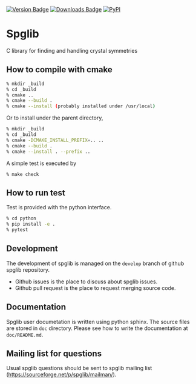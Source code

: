 [![Version Badge](https://anaconda.org/conda-forge/spglib/badges/version.svg)](https://anaconda.org/conda-forge/spglib)
[![Downloads Badge](https://anaconda.org/conda-forge/spglib/badges/downloads.svg)](https://anaconda.org/conda-forge/spglib)
[![PyPI](https://img.shields.io/pypi/dm/spglib.svg?maxAge=2592000)](https://pypi.python.org/pypi/spglib)

# Spglib

C library for finding and handling crystal symmetries

## How to compile with cmake

```bash
% mkdir _build
% cd _build
% cmake ..
% cmake --build .
% cmake --install (probably installed under /usr/local)
```

Or to install under the parent directory,

```bash
% mkdir _build
% cd _build
% cmake -DCMAKE_INSTALL_PREFIX=.. ..
% cmake --build .
% cmake --install . --prefix ..
```

A simple test is executed by

```
% make check
```

## How to run test

Test is provided with the python interface.

```bash
% cd python
% pip install -e .
% pytest
```

## Development

The development of spglib is managed on the `develop` branch of github spglib
repository.

- Github issues is the place to discuss about spglib issues.
- Github pull request is the place to request merging source code.

## Documentation

Spglib user documetation is written using python sphinx. The source files are
stored in `doc` directory. Please see how to write the documentation at
`doc/README.md`.

## Mailing list for questions

Usual spglib questions should be sent to spglib mailing list
(https://sourceforge.net/p/spglib/mailman/).
